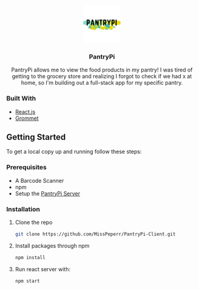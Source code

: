 <!--
*** Thanks for checking out the Best-README-Template. If you have a suggestion
*** that would make this better, please fork the repo and create a pull request
*** or simply open an issue with the tag "enhancement".
*** Thanks again! Now go create something AMAZING! :D
***
***
***
*** To avoid retyping too much info. Do a search and replace for the following:
*** github_username, repo_name, twitter_handle, email, project_title, project_description
-->

<!-- PROJECT LOGO -->
<br />
<p align="center">
  <a href="https://github.com/MissPeperr/PantryPi-Client">
    <img src="images/PantryPi_Logo.png" alt="Logo" width="100" height="100">
  </a>

  <h3 align="center">PantryPi</h3>

  <p align="center">
    PantryPi allows me to view the food products in my pantry! I was tired of getting to the grocery store and realizing I forgot to check if we had x at home, so I'm building out a full-stack app for my specific pantry.
  </p>
</p>

### Built With

* [React.js](https://reactjs.org/)
* [Grommet](https://v2.grommet.io/grommet)

<!-- GETTING STARTED -->
## Getting Started

To get a local copy up and running follow these steps:

### Prerequisites

* A Barcode Scanner
* npm
* Setup the [PantryPi Server](https://github.com/MissPeperr/PantryPi-Server)

### Installation

1. Clone the repo
    ```sh
   git clone https://github.com/MissPeperr/PantryPi-Client.git
   ```
1. Install packages through npm
   ```sh
   npm install
   ```
1. Run react server with:
    ```sh
    npm start
    ```